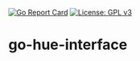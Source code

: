 [![Go Report Card](https://goreportcard.com/badge/github.com/gosticks/go-hue-bridge)](https://goreportcard.com/report/github.com/gosticks/go-mite) [![License: GPL v3](https://img.shields.io/badge/License-GPLv3-blue.svg)](https://www.gnu.org/licenses/gpl-3.0)

# go-hue-interface
